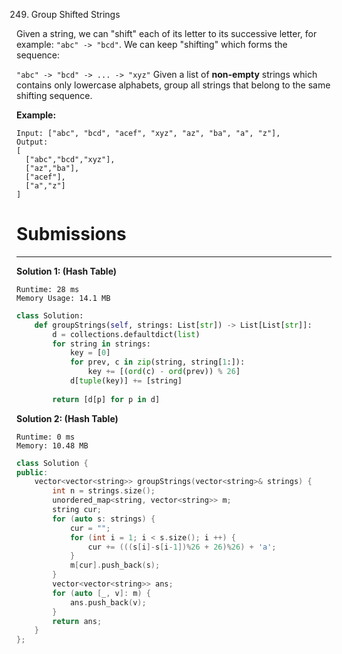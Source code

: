 249. Group Shifted Strings

Given a string, we can "shift" each of its letter to its successive letter, for example: `"abc" -> "bcd"`. We can keep "shifting" which forms the sequence:

`"abc" -> "bcd" -> ... -> "xyz"`
Given a list of **non-empty** strings which contains only lowercase alphabets, group all strings that belong to the same shifting sequence.

**Example:**
```
Input: ["abc", "bcd", "acef", "xyz", "az", "ba", "a", "z"],
Output: 
[
  ["abc","bcd","xyz"],
  ["az","ba"],
  ["acef"],
  ["a","z"]
]
```

# Submissions
---
**Solution 1: (Hash Table)**
```
Runtime: 28 ms
Memory Usage: 14.1 MB
```
```python
class Solution:
    def groupStrings(self, strings: List[str]) -> List[List[str]]:
        d = collections.defaultdict(list)
        for string in strings:
            key = [0]
            for prev, c in zip(string, string[1:]):
                key += [(ord(c) - ord(prev)) % 26]
            d[tuple(key)] += [string]
            
        return [d[p] for p in d]
```

**Solution 2: (Hash Table)**
```
Runtime: 0 ms
Memory: 10.48 MB
```
```c++
class Solution {
public:
    vector<vector<string>> groupStrings(vector<string>& strings) {
        int n = strings.size();
        unordered_map<string, vector<string>> m;
        string cur;
        for (auto s: strings) {
            cur = "";
            for (int i = 1; i < s.size(); i ++) {
                cur += (((s[i]-s[i-1])%26 + 26)%26) + 'a';
            }
            m[cur].push_back(s);
        }
        vector<vector<string>> ans;
        for (auto [_, v]: m) {
            ans.push_back(v);
        }
        return ans;
    }
};
```
